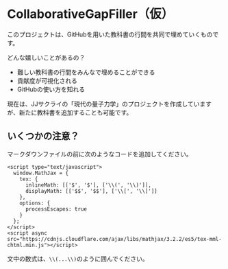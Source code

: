 # CollaborativeGapFiller（仮）

このプロジェクトは、GitHubを用いた教科書の行間を共同で埋めていくものです。

どんな嬉しいことがあるの？

- 難しい教科書の行間をみんなで埋めることができる
- 貢献度が可視化される
- GitHubの使い方を知れる

現在は、JJサクライの「現代の量子力学」のプロジェクトを作成していますが、新たに教科書を追加することも可能です。

## いくつかの注意？

マークダウンファイルの前に次のようなコードを追加してください。
```
<script type="text/javascript">
  window.MathJax = {
    tex: {
      inlineMath: [['$', '$'], ['\\(', '\\)']],
      displayMath: [['$$', '$$'], ['\\[', '\\]']]
    },
    options: {
      processEscapes: true
    }
  };
</script>
<script async src="https://cdnjs.cloudflare.com/ajax/libs/mathjax/3.2.2/es5/tex-mml-chtml.min.js"></script>
```

文中の数式は、`\\(...\\)`のように囲んでください。

